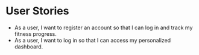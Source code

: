 # User Stories
- As a user, I want to register an account so that I can log in and track my fitness progress.
- As a user, I want to log in so that I can access my personalized dashboard.
